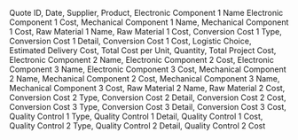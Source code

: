 Quote ID,
Date,
Supplier,
Product,
Electronic Component 1 Name
Electronic Component 1 Cost,
Mechanical Component 1 Name,
Mechanical Component 1 Cost,
Raw Material 1 Name,
Raw Material 1 Cost,
Conversion Cost 1 Type,
Conversion Cost 1 Detail,
Conversion Cost 1 Cost,
Logistic Choice,
Estimated Delivery Cost,
Total Cost per Unit,
Quantity,
Total Project Cost,
Electronic Component 2 Name,
Electronic Component 2 Cost,
Electronic Component 3 Name,
Electronic Component 3 Cost,
Mechanical Component 2 Name,
Mechanical Component 2 Cost,
Mechanical Component 3 Name,
Mechanical Component 3 Cost,
Raw Material 2 Name,
Raw Material 2 Cost,
Conversion Cost 2 Type,
Conversion Cost 2 Detail,
Conversion Cost 2 Cost,
Conversion Cost 3 Type,
Conversion Cost 3 Detail,
Conversion Cost 3 Cost,
Quality Control 1 Type,
Quality Control 1 Detail,
Quality Control 1 Cost,
Quality Control 2 Type,
Quality Control 2 Detail,
Quality Control 2 Cost
